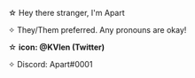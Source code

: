 ☆ Hey there stranger, I'm Apart
 
✧ They/Them preferred. Any pronouns are okay!

☆ **icon: @KVlen (Twitter)**

✧ Discord: Apart#0001
